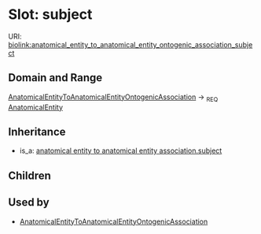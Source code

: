 # Slot: subject




URI: [biolink:anatomical_entity_to_anatomical_entity_ontogenic_association_subject](https://w3id.org/biolink/vocab/anatomical_entity_to_anatomical_entity_ontogenic_association_subject)
## Domain and Range

[AnatomicalEntityToAnatomicalEntityOntogenicAssociation](AnatomicalEntityToAnatomicalEntityOntogenicAssociation.md) ->  <sub>REQ</sub> [AnatomicalEntity](AnatomicalEntity.md)
## Inheritance

 *  is_a: [anatomical entity to anatomical entity association.subject](anatomical_entity_to_anatomical_entity_association_subject.md)
## Children

## Used by

 * [AnatomicalEntityToAnatomicalEntityOntogenicAssociation](AnatomicalEntityToAnatomicalEntityOntogenicAssociation.md)
